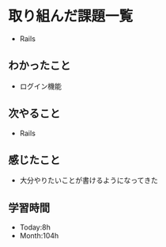 # 取り組んだ課題一覧
- Rails
## わかったこと
- ログイン機能
## 次やること
- Rails
## 感じたこと
- 大分やりたいことが書けるようになってきた
## 学習時間
- Today:8h
- Month:104h
